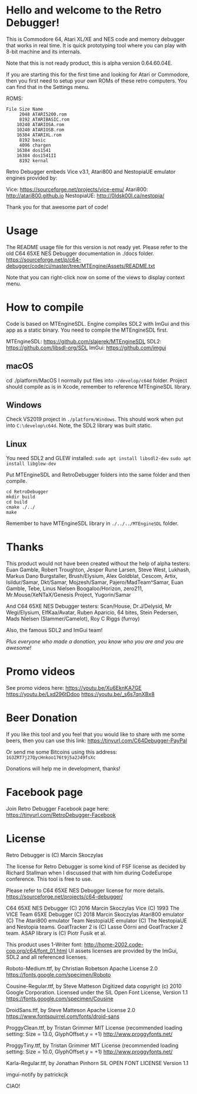 # Hello and welcome to the Retro Debugger!

This is Commodore 64, Atari XL/XE and NES code and memory debugger 
that works in real time. It is quick prototyping tool where you 
can play with 8-bit machine and its internals.

Note that this is not ready product, this is alpha version 0.64.60.04E.

If you are starting this for the first time and looking for Atari or
Commodore, then you first need to setup your own ROMs of these retro
computers. You can find that in the Settings menu. 

ROMS: 
```
File Size Name
     2048 ATARI5200.rom
     8192 ATARIBASIC.rom
    10240 ATARIOSA.rom
    10240 ATARIOSB.rom
    16384 ATARIXL.rom
     8192 basic
     4096 chargen
    16384 dos1541
    16384 dos1541II
     8192 kernal
```


Retro Debugger embeds Vice v3.1, Atari800 and NestopiaUE 
emulator engines provided by:

Vice: https://sourceforge.net/projects/vice-emu/
Atari800: http://atari800.github.io
NestopiaUE: http://0ldsk00l.ca/nestopia/

Thank you for that awesome part of code!

# Usage

The README usage file for this version is not ready yet.
Please refer to the old C64 65XE NES Debugger documentation in ./docs folder.
https://sourceforge.net/p/c64-debugger/code/ci/master/tree/MTEngine/Assets/README.txt

Note that you can right-click now on some of the views to display context menu.

# How to compile

Code is based on MTEngineSDL.
Engine compiles SDL2 with ImGui and this app as a static binary.
You need to compile the MTEngineSDL first.

MTEngineSDL: https://github.com/slajerek/MTEngineSDL
SDL2: https://github.com/libsdl-org/SDL
ImGui: https://github.com/imgui

## macOS

cd ./platform/MacOS
I normally put files into `~/develop/c64d` folder. 
Project should compile as is in Xcode, remember to reference MTEngineSDL
library.

## Windows

Check VS2019 project in `./platform/Windows`. This should work when put into
`C:\develop\c64d`. Note, the SDL2 library was built static.

## Linux

You need SDL2 and GLEW installed:
`sudo apt install libsdl2-dev`
`sudo apt install libglew-dev`

Put MTEngineSDL and RetroDebugger folders into the same folder and then compile.

```
cd RetroDebugger
mkdir build
cd build
cmake ./../
make
```

Remember to have MTEngineSDL library in `./../../MTEngineSDL` folder.

# Thanks

This product would not have been created without the help of alpha testers:
Euan Gamble, Robert Troughton, Jesper Rune Larsen, Steve West, Lukhash, 
Markus Dano Burgstaller, Brush/Elysium, Alex Goldblat, Cescom, Artix, 
Isildur/Samar, Dkt/Samar, Mojzesh/Samar, Pajero/MadTeam^Samar, 
Euan Gamble, Tebe, Linus Nielsen Boogaloo/Horizon, zero211, 
Mr.Mouse/XeNTaX/Genesis Project, Yugorin/Samar

And C64 65XE NES Debugger testers: Scan/House, Dr.J/Delysid, Mr Wegi/Elysium, 
ElfKaa/Avatar, Ruben Aparicio, 64 bites, Stein Pedersen, 
Mads Nielsen (Slammer/Camelot), Roy C Riggs (furroy)

Also, the famous SDL2 and ImGui team!

*Plus everyone who made a donation, you know who you are and you are awesome!*

# Promo videos

See promo videos here: 
https://youtu.be/Xu6EknKA7GE
https://youtu.be/Lxd296tDdoo
https://youtu.be/_s6s7qnXBx8

# Beer Donation

If you like this tool and you feel that you would like to share with me
some beers, then you can use this link: https://tinyurl.com/C64Debugger-PayPal

Or send me some Bitcoins using this address:
`1G3ZRT7j27QycHnkoo176t9j5a2J49fsXc`

Donations will help me in development, thanks!

# Facebook page

Join Retro Debugger Facebook page here: https://tinyurl.com/RetroDebugger-Facebook

# License

Retro Debugger is (C) Marcin Skoczylas

The license for Retro Debugger is some kind of FSF license as decided by
Richard Stallman when I discussed that with him during CodeEurope conference.
This tool is free to use.

Please refer to C64 65XE NES Debugger license for more details.
https://sourceforge.net/projects/c64-debugger/

C64 65XE NES Debugger (C) 2016 Marcin Skoczylas
Vice (C) 1993 The VICE Team
65XE Debugger (C) 2018 Marcin Skoczylas
Atari800 emulator (C) The Atari800 emulator Team
NestopiaUE emulator (C) The NestopiaUE and Nestopia teams.
GoatTracker 2 is (C) Lasse Öörni and GoatTracker 2 team.
ASAP library is (C) Piotr Fusik et al.

This product uses 1-Writer font: http://home-2002.code-cop.org/c64/font_01.html
UI assets licenses are provided by the ImGui, SDL2 and all referenced licenses.

Roboto-Medium.ttf, by Christian Robetson 
Apache License 2.0 
https://fonts.google.com/specimen/Roboto

Cousine-Regular.ttf, by Steve Matteson 
Digitized data copyright (c) 2010 Google Corporation. 
Licensed under the SIL Open Font License, Version 1.1 
https://fonts.google.com/specimen/Cousine

DroidSans.ttf, by Steve Matteson 
Apache License 2.0 
https://www.fontsquirrel.com/fonts/droid-sans

ProggyClean.ttf, by Tristan Grimmer 
MIT License 
(recommended loading setting: Size = 13.0, GlyphOffset.y = +1) 
http://www.proggyfonts.net/

ProggyTiny.ttf, by Tristan Grimmer 
MIT License 
(recommended loading setting: Size = 10.0, GlyphOffset.y = +1) 
http://www.proggyfonts.net/

Karla-Regular.ttf, by Jonathan Pinhorn 
SIL OPEN FONT LICENSE Version 1.1

imgui-notify by patrickcjk


CIAO!
